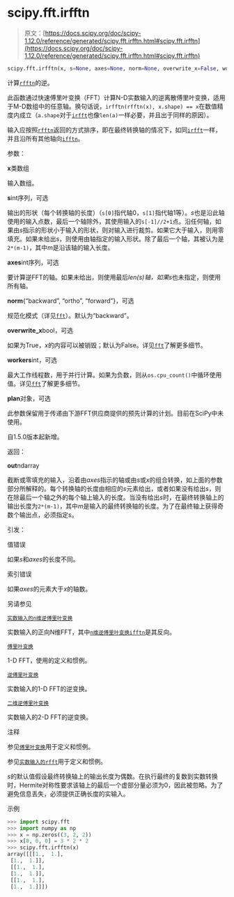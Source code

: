 # scipy.fft.irfftn

> 原文：[https://docs.scipy.org/doc/scipy-1.12.0/reference/generated/scipy.fft.irfftn.html#scipy.fft.irfftn](https://docs.scipy.org/doc/scipy-1.12.0/reference/generated/scipy.fft.irfftn.html#scipy.fft.irfftn)

```py
scipy.fft.irfftn(x, s=None, axes=None, norm=None, overwrite_x=False, workers=None, *, plan=None)
```

计算[`rfftn`](https://docs.scipy.org/doc/scipy-1.12.0/reference/generated/scipy.fft.rfftn.html#scipy.fft.rfftn)的逆。

此函数通过快速傅里叶变换（FFT）计算N-D实数输入的逆离散傅里叶变换，适用于M-D数组中的任意轴。换句话说，`irfftn(rfftn(x), x.shape) == x`在数值精度内成立（`a.shape`对于[`irfft`](https://docs.scipy.org/doc/scipy-1.12.0/reference/generated/scipy.fft.irfft.html#scipy.fft.irfft)也像`len(a)`一样必要，并且出于同样的原因）。

输入应按照[`rfftn`](https://docs.scipy.org/doc/scipy-1.12.0/reference/generated/scipy.fft.rfftn.html#scipy.fft.rfftn)返回的方式排序，即在最终转换轴的情况下，如同[`irfft`](https://docs.scipy.org/doc/scipy-1.12.0/reference/generated/scipy.fft.irfft.html#scipy.fft.irfft)一样，并且沿所有其他轴向[`ifftn`](https://docs.scipy.org/doc/scipy-1.12.0/reference/generated/scipy.fft.ifftn.html#scipy.fft.ifftn)。

参数：

**x**类数组

输入数组。

**s**int序列，可选

输出的形状（每个转换轴的长度）（`s[0]`指代轴0，`s[1]`指代轴1等）。*s*也是沿此轴使用的输入点数，最后一个轴除外，其使用输入的`s[-1]//2+1`点。沿任何轴，如果由*s*指示的形状小于输入的形状，则对输入进行裁剪。如果它大于输入，则用零填充。如果未给出*s*，则使用由轴指定的输入形状。除了最后一个轴，其被认为是`2*(m-1)`，其中*m*是沿该轴的输入长度。

**axes**int序列，可选

要计算逆FFT的轴。如果未给出，则使用最后*len(s)*轴，如果*s*也未指定，则使用所有轴。

**norm**{“backward”, “ortho”, “forward”}，可选

规范化模式（详见[`fft`](https://docs.scipy.org/doc/scipy-1.12.0/reference/generated/scipy.fft.fft.html#scipy.fft.fft)）。默认为“backward”。

**overwrite_x**bool，可选

如果为True，*x*的内容可以被销毁；默认为False。详见[`fft`](https://docs.scipy.org/doc/scipy-1.12.0/reference/generated/scipy.fft.fft.html#scipy.fft.fft)了解更多细节。

**workers**int，可选

最大工作线程数，用于并行计算。如果为负数，则从`os.cpu_count()`中循环使用值。详见[`fft`](https://docs.scipy.org/doc/scipy-1.12.0/reference/generated/scipy.fft.fft.html#scipy.fft.fft)了解更多细节。

**plan**对象，可选

此参数保留用于传递由下游FFT供应商提供的预先计算的计划。目前在SciPy中未使用。

自1.5.0版本起新增。

返回：

**out**ndarray

截断或零填充的输入，沿着由*axes*指示的轴或由*s*或*x*的组合转换，如上面的参数部分所解释的。每个转换轴的长度由相应的*s*元素给出，或者如果没有给出*s*，则在除最后一个轴之外的每个轴上输入的长度。当没有给出*s*时，在最终转换轴上的输出长度为`2*(m-1)`，其中*m*是输入的最终转换轴的长度。为了在最终轴上获得奇数个输出点，必须指定*s*。

引发：

值错误

如果*s*和*axes*的长度不同。

索引错误

如果*axes*的元素大于*x*的轴数。

另请参见

[`实数输入的n维逆傅里叶变换`](https://docs.scipy.org/doc/scipy/reference/generated/scipy.fft.rfftn.html#scipy.fft.rfftn "scipy.fft.rfftn")

实数输入的正向N维FFT，其中[`n维逆傅里叶变换ifftn`](https://docs.scipy.org/doc/scipy/reference/generated/scipy.fft.ifftn.html#scipy.fft.ifftn "scipy.fft.ifftn")是其反向。

[`傅里叶变换`](https://docs.scipy.org/doc/scipy/reference/generated/scipy.fft.fft.html#scipy.fft.fft "scipy.fft.fft")

1-D FFT，使用的定义和惯例。

[`逆傅里叶变换`](https://docs.scipy.org/doc/scipy/reference/generated/scipy.fft.irfft.html#scipy.fft.irfft "scipy.fft.irfft")

实数输入的1-D FFT的逆变换。

[`二维逆傅里叶变换`](https://docs.scipy.org/doc/scipy/reference/generated/scipy.fft.irfft2.html#scipy.fft.irfft2 "scipy.fft.irfft2")

实数输入的2-D FFT的逆变换。

注释

参见[`傅里叶变换`](https://docs.scipy.org/doc/scipy/reference/generated/scipy.fft.fft.html#scipy.fft.fft "scipy.fft.fft")用于定义和惯例。

参见[`实数输入的rfft`](https://docs.scipy.org/doc/scipy/reference/generated/scipy.fft.rfft.html#scipy.fft.rfft "scipy.fft.rfft")用于定义和惯例。

*s*的默认值假设最终转换轴上的输出长度为偶数。在执行最终的复数到实数转换时，Hermite对称性要求该轴上的最后一个虚部分量必须为0，因此被忽略。为了避免信息丢失，必须提供正确长度的实输入。

示例

```py
>>> import scipy.fft
>>> import numpy as np
>>> x = np.zeros((3, 2, 2))
>>> x[0, 0, 0] = 3 * 2 * 2
>>> scipy.fft.irfftn(x)
array([[[1.,  1.],
 [1.,  1.]],
 [[1.,  1.],
 [1.,  1.]],
 [[1.,  1.],
 [1.,  1.]]]) 
```
